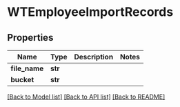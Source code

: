 # WTEmployeeImportRecords


## Properties
Name | Type | Description | Notes
------------ | ------------- | ------------- | -------------
**file_name** | **str** |  | 
**bucket** | **str** |  | 

[[Back to Model list]](../README.md#documentation-for-models) [[Back to API list]](../README.md#documentation-for-api-endpoints) [[Back to README]](../README.md)


